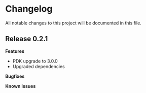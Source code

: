 # Changelog

All notable changes to this project will be documented in this file.

## Release 0.2.1

**Features**

* PDK upgrade to 3.0.0
* Upgraded dependencies

**Bugfixes**

**Known Issues**

